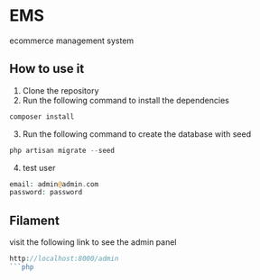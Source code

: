 # EMS
ecommerce management system


## How to use it
1. Clone the repository
2. Run the following command to install the dependencies
```php
composer install
```
3. Run the following command to create the database with seed
```php
php artisan migrate --seed
```
4. test user
```php
email: admin@admin.com
password: password
```


## Filament
visit the following link to see the admin panel
```php
http://localhost:8000/admin
```php
